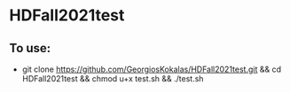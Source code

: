 # HDFall2021test

## To use:
* git clone https://github.com/GeorgiosKokalas/HDFall2021test.git && cd HDFall2021test && chmod u+x test.sh && ./test.sh
